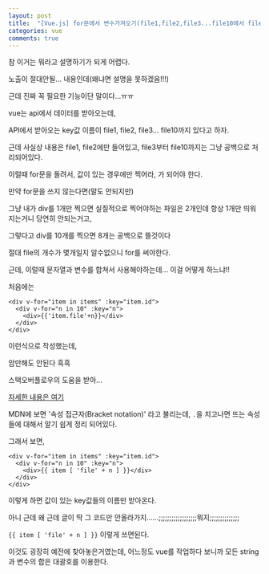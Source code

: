 ```yaml
---
layout: post
title:  "[Vue.js] for문에서 변수가져오기(file1,file2,file3...file10에서 file1,file2만 가져오기)"
categories: vue 
comments: true
---
```








참 이거는 뭐라고 설명하기가 되게 어렵다.

노출이 절대안될... 내용인데(왜냐면 설명을 못하겠음!!!)

근데 진짜 꼭 필요한 기능이단 말이다...ㅠㅠ



vue는 api에서 데이터를 받아오는데,

API에서 받아오는 key값 이름이 file1, file2, file3... file10까지 있다고 하자.

근데 사실상 내용은 file1, file2에만 들어있고, file3부터 file10까지는 그냥 공백으로 처리되어있다.

이럴때 for문을 돌려서, 값이 있는 경우에만 찍어라, 가 되어야 한다.

만약 for문을 쓰지 않는다면(말도 안되지만)

그냥 내가 div를 1개만 찍으면 실질적으로 찍어야하는 파일은 2개인데 항상 1개만 띄워지는거니 당연히 안되는거고,

그렇다고 div를 10개를 찍으면 8개는 공백으로 뜰것이다

절대 file의 개수가 몇개일지 알수없으니 for를 써야한다.

근데, 이럴때 문자열과 변수를 합쳐서 사용해야하는데... 이걸 어떻게 하느냐!!



처음에는

```
<div v-for="item in items" :key="item.id">
  <div v-for="n in 10" :key="n">
    <div>{{'item.file'+n}}</div>
  </div>
</div>
```

이런식으로 작성했는데,

암만해도 안된다 흑흑



스택오버플로우의 도움을 받아...

[자세한 내용은 여기](https://developer.mozilla.org/en-US/docs/Web/JavaScript/Reference/Operators/Property_accessors#Bracket_notation)

MDN에 보면 '속성 접근자(Bracket notation)' 라고 불리는데, `.`을 치고나면 뜨는 속성들에 대해서 알기 쉽게 정리 되어있다. 



그래서 보면,

```vue
<div v-for="item in items" :key="item.id">
  <div v-for="n in 10" :key="n">
    <div>{{ item [ 'file' + n ] }}</div>
  </div>
</div>
```

이렇게 하면 값이 있는 key값들의 이름만 받아온다.





아니 근데 왜 근데 글이 딱 그 코드만 안올라가지......;;;;;;;;;;;;;;;;;;뭐지;;;;;;;;;;;;;;

`{{ item [ 'file' + n ] }}` 이렇게 쓰면된다.





이것도 굉장히 예전에 찾아놓은거였는데, 어느정도 vue를 작업하다 보니까 모든 string과 변수의 합은 대괄호를 이용한다.

